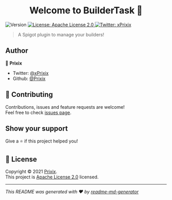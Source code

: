 <h1 align="center">Welcome to BuilderTask 👋</h1>
<p>
  <img alt="Version" src="https://img.shields.io/badge/version-1.0--SNAPSHOT-blue.svg?cacheSeconds=2592000" />
  <a href="https://github.com/Prixix/BuilderTask/blob/main/LICENSE" target="_blank">
    <img alt="License: Apache License 2.0" src="https://img.shields.io/badge/License-Apache License 2.0-yellow.svg" />
  </a>
  <a href="https://twitter.com/xPrixix" target="_blank">
    <img alt="Twitter: xPrixix" src="https://img.shields.io/twitter/follow/xPrixix.svg?style=social" />
  </a>
</p>

> A Spigot plugin to manage your builders!

## Author

👤 **Prixix**

* Twitter: [@xPrixix](https://twitter.com/xPrixix)
* Github: [@Prixix](https://github.com/Prixix)

## 🤝 Contributing

Contributions, issues and feature requests are welcome!<br />Feel free to check [issues page](https://github.com/Prixix/BuilderTask/issues). 

## Show your support

Give a ⭐️ if this project helped you!

## 📝 License

Copyright © 2021 [Prixix](https://github.com/Prixix).<br />
This project is [Apache License 2.0](https://github.com/Prixix/BuilderTask/blob/main/LICENSE) licensed.

***
_This README was generated with ❤️ by [readme-md-generator](https://github.com/kefranabg/readme-md-generator)_